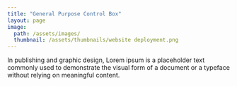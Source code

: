 ```yaml
---
title: "General Purpose Control Box"
layout: page
image: 
  path: /assets/images/
  thumbnail: /assets/thumbnails/website deployment.png
---
```

In publishing and graphic design, Lorem ipsum is a placeholder text commonly used to demonstrate the visual form of a document or a typeface without relying on meaningful content.